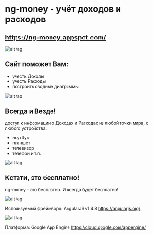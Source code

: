 ng-money - учёт доходов и расходов
==================================
https://ng-money.appspot.com/
-----------------------------

![alt tag](https://ng-money.appspot.com/images/landing_page_site_help_you.png)

Сайт поможет Вам:
-----------------
* учесть Доходы
* учесть Расходы
* построить сводные диаграммы

![alt tag](https://ng-money.appspot.com/images/landing_page_anytime_and_anywhere.png)

Всегда и Везде!
---------------
доступ к информации о Доходах и Расходах из любой точки мира,
с любого устройства:
* ноутбук
* планшет
* телевизор
* телефон и т.п.

![alt tag](https://ng-money.appspot.com/images/landing_page_its_free.png)

Кстати, это бесплатно!
----------------------
ng-money - это бесплатно.
И всегда будет бесплатно!

![alt tag](https://angularjs.org/img/AngularJS-large.png)

Используемый фреймворк: AngularJS v1.4.8
https://angularjs.org/

![alt tag](https://cloud.google.com/images/appengine-icon-54x48.png)

Платформа: Google App Engine
https://cloud.google.com/appengine/

